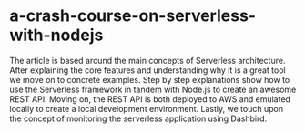 # a-crash-course-on-serverless-with-nodejs

The article is based around the main concepts of Serverless architecture.
After explaining the core features and understanding why it is a great tool we move on to concrete examples.
Step by step explanations show how to use the Serverless framework in tandem with Node.js to create an awesome REST API.
Moving on, the REST API is both deployed to AWS and emulated locally to create a local development environment.
Lastly, we touch upon the concept of monitoring the serverless application using Dashbird.

